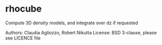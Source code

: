 # rhocube
Compute 3D density models, and integrate over dz if requested

Authors: Claudia Agliozzo, Robert Nikutta
License: BSD 3-clause, please see LICENCE file
